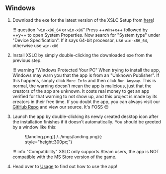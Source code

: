 ## Windows

1. Download the exe for the latest version of the XSLC Setup from [here](https://github.com/prelusion/XSLiveCommands/releases/latest)!

    !!! question "`win-x86_64` or `win-x86`"
        Press ++win+x++ followed by ++y++ to open System Properties. Now search for "System type" under "Device Specification". If it says 64-bit processor, use `win-x86_64`, otherwise use `win-x86`

2. Install XSLC by simply double-clicking the downloaded exe from the previous step.

    !!! warning "Windows Protected Your PC"
        When trying to install the app, Windows may warn you that the app is from an "Unknown Publisher". If this happens, simply click `More Info` and then click `Run Anyway`. This is normal, the warning doesn't mean the app is malicious, just that the creators of the app are unknown. It costs real money to get an app verified for that warning to not show up, and this project is made by its creators in their free time. If you doubt the app, you can always visit our [GitHub Repo](https://github.com/prelusion/XSLiveCommands) and view our source. It's FOSS 😊

3. Launch the app by double-clicking its newly created desktop icon after the installation finishes if it doesn't automatically. You should be greeted by a window like this:
    <figure markdown="1">
        ![landing.png](./../imgs/landing.png){: style="height:300px;"}
    </figure>

    !!! info "Compatibility"
        XSLC only supports Steam users, the app is NOT compatible with the MS Store version of the game.

4. Head over to [Usage](./usage.md) to find out how to use the app!